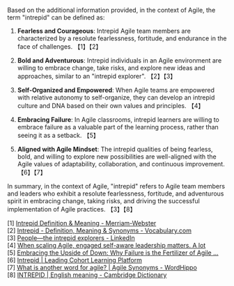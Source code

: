 Based on the additional information provided, in the context of Agile, the term "intrepid" can be defined as:

1. **Fearless and Courageous**: Intrepid Agile team members are characterized by a resolute fearlessness, fortitude, and endurance in the face of challenges. 【1】【2】

2. **Bold and Adventurous**: Intrepid individuals in an Agile environment are willing to embrace change, take risks, and explore new ideas and approaches, similar to an "intrepid explorer". 【2】【3】

3. **Self-Organized and Empowered**: When Agile teams are empowered with relative autonomy to self-organize, they can develop an intrepid culture and DNA based on their own values and principles. 【4】

4. **Embracing Failure**: In Agile classrooms, intrepid learners are willing to embrace failure as a valuable part of the learning process, rather than seeing it as a setback. 【5】

5. **Aligned with Agile Mindset**: The intrepid qualities of being fearless, bold, and willing to explore new possibilities are well-aligned with the Agile values of adaptability, collaboration, and continuous improvement. 【6】【7】

In summary, in the context of Agile, "intrepid" refers to Agile team members and leaders who exhibit a resolute fearlessness, fortitude, and adventurous spirit in embracing change, taking risks, and driving the successful implementation of Agile practices. 【3】【8】

[1] [Intrepid Definition & Meaning - Merriam-Webster](https://www.merriam-webster.com/dictionary/intrepid)  
[2] [Intrepid - Definition, Meaning & Synonyms - Vocabulary.com](https://www.vocabulary.com/dictionary/intrepid)  
[3] [People—the intrepid explorers - LinkedIn](https://www.linkedin.com/pulse/peoples-scrum-1-tobias-mayer)  
[4] [When scaling Agile, engaged self-aware leadership matters. A lot](https://www2.deloitte.com/xe/en/insights/topics/strategy/scaling-agile-leadership-principles-for-agile-success.html)  
[5] [Embracing the Upside of Down: Why Failure is the Fertilizer of Agile ...](https://intrepidednews.com/failure-is-the-fertilizer-of-agile-classrooms/)  
[6] [Intrepid | Leading Cohort Learning Platform](https://www.intrepidlearning.com/)  
[7] [What is another word for agile? | Agile Synonyms - WordHippo](https://www.wordhippo.com/what-is/another-word-for/agile.html)  
[8] [INTREPID | English meaning - Cambridge Dictionary](https://dictionary.cambridge.org/dictionary/english/intrepid)
